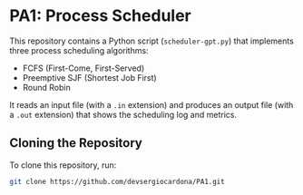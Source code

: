 # PA1: Process Scheduler

This repository contains a Python script (`scheduler-gpt.py`) that implements three process scheduling algorithms:

- FCFS (First-Come, First-Served)
- Preemptive SJF (Shortest Job First)
- Round Robin

It reads an input file (with a `.in` extension) and produces an output file (with a `.out` extension) that shows the scheduling log and metrics.

## Cloning the Repository

To clone this repository, run:

```bash
git clone https://github.com/devsergiocardona/PA1.git

